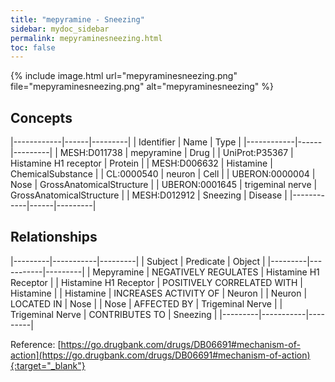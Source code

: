 ```yaml
---
title: "mepyramine - Sneezing"
sidebar: mydoc_sidebar
permalink: mepyraminesneezing.html
toc: false 
---
```


{% include image.html url="mepyraminesneezing.png" file="mepyraminesneezing.png" alt="mepyraminesneezing" %}

## Concepts

|------------|------|---------|
| Identifier | Name | Type    |
|------------|------|---------|
| MESH:D011738 | mepyramine | Drug |
| UniProt:P35367 | Histamine H1 receptor | Protein |
| MESH:D006632 | Histamine | ChemicalSubstance |
| CL:0000540 | neuron | Cell |
| UBERON:0000004 | Nose | GrossAnatomicalStructure |
| UBERON:0001645 | trigeminal nerve | GrossAnatomicalStructure |
| MESH:D012912 | Sneezing | Disease |
|------------|------|---------|

## Relationships

|---------|-----------|---------|
| Subject | Predicate | Object  |
|---------|-----------|---------|
| Mepyramine | NEGATIVELY REGULATES | Histamine H1 Receptor |
| Histamine H1 Receptor | POSITIVELY CORRELATED WITH | Histamine |
| Histamine | INCREASES ACTIVITY OF | Neuron |
| Neuron | LOCATED IN | Nose |
| Nose | AFFECTED BY | Trigeminal Nerve |
| Trigeminal Nerve | CONTRIBUTES TO | Sneezing |
|---------|-----------|---------|

Reference: [https://go.drugbank.com/drugs/DB06691#mechanism-of-action](https://go.drugbank.com/drugs/DB06691#mechanism-of-action){:target="_blank"}